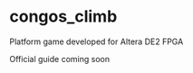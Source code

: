 congos_climb
============

Platform game developed for Altera DE2 FPGA


Official guide coming soon

